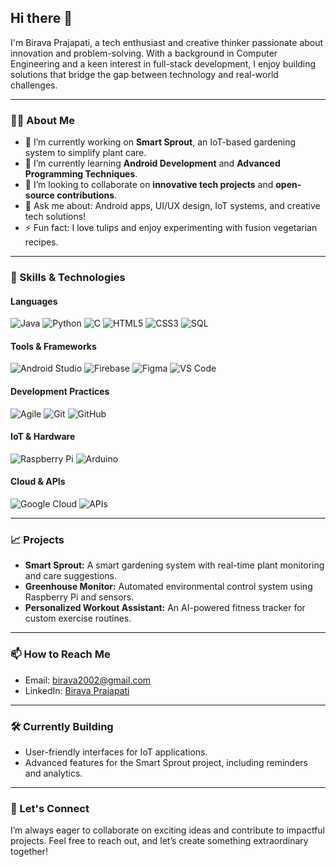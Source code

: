 ## Hi there 👋

I'm Birava Prajapati, a tech enthusiast and creative thinker passionate about innovation and problem-solving. With a background in Computer Engineering and a keen interest in full-stack development, I enjoy building solutions that bridge the gap between technology and real-world challenges.

---

### 👩‍💻 About Me
- 🔭 I’m currently working on **Smart Sprout**, an IoT-based gardening system to simplify plant care.
- 🌱 I’m currently learning **Android Development** and **Advanced Programming Techniques**.
- 🤝 I’m looking to collaborate on **innovative tech projects** and **open-source contributions**.
- 💬 Ask me about: Android apps, UI/UX design, IoT systems, and creative tech solutions!
- ⚡ Fun fact: I love tulips and enjoy experimenting with fusion vegetarian recipes.

---

### 🚀 Skills & Technologies

#### Languages
![Java](https://img.shields.io/badge/Java-ED8B00?style=for-the-badge&logo=java&logoColor=white)
![Python](https://img.shields.io/badge/Python-3776AB?style=for-the-badge&logo=python&logoColor=white)
![C](https://img.shields.io/badge/C-00599C?style=for-the-badge&logo=c&logoColor=white)
![HTML5](https://img.shields.io/badge/HTML5-E34F26?style=for-the-badge&logo=html5&logoColor=white)
![CSS3](https://img.shields.io/badge/CSS3-1572B6?style=for-the-badge&logo=css3&logoColor=white)
![SQL](https://img.shields.io/badge/SQL-316192?style=for-the-badge&logo=postgresql&logoColor=white)

#### Tools & Frameworks
![Android Studio](https://img.shields.io/badge/Android%20Studio-3DDC84?style=for-the-badge&logo=android-studio&logoColor=white)
![Firebase](https://img.shields.io/badge/Firebase-FFCA28?style=for-the-badge&logo=firebase&logoColor=black)
![Figma](https://img.shields.io/badge/Figma-F24E1E?style=for-the-badge&logo=figma&logoColor=white)
![VS Code](https://img.shields.io/badge/VS%20Code-0078D4?style=for-the-badge&logo=visual-studio-code&logoColor=white)

#### Development Practices
![Agile](https://img.shields.io/badge/Agile-20232A?style=for-the-badge&logo=agile&logoColor=61DAFB)
![Git](https://img.shields.io/badge/Git-F05032?style=for-the-badge&logo=git&logoColor=white)
![GitHub](https://img.shields.io/badge/GitHub-181717?style=for-the-badge&logo=github&logoColor=white)

#### IoT & Hardware
![Raspberry Pi](https://img.shields.io/badge/Raspberry%20Pi-C51A4A?style=for-the-badge&logo=raspberry-pi&logoColor=white)
![Arduino](https://img.shields.io/badge/Arduino-00979D?style=for-the-badge&logo=arduino&logoColor=white)

#### Cloud & APIs
![Google Cloud](https://img.shields.io/badge/Google%20Cloud-4285F4?style=for-the-badge&logo=google-cloud&logoColor=white)
![APIs](https://img.shields.io/badge/APIs-FF6F00?style=for-the-badge&logo=api&logoColor=white)

---

### 📈 Projects
- **Smart Sprout:** A smart gardening system with real-time plant monitoring and care suggestions.
- **Greenhouse Monitor:** Automated environmental control system using Raspberry Pi and sensors.
- **Personalized Workout Assistant:** An AI-powered fitness tracker for custom exercise routines.

---

### 📫 How to Reach Me
- Email: [birava2002@gmail.com](mailto:birava2002@gmail.com)
- LinkedIn: [Birava Prajapati](https://www.linkedin.com/in/birava-prajapati)

---

### 🛠️ Currently Building
- User-friendly interfaces for IoT applications.
- Advanced features for the Smart Sprout project, including reminders and analytics.

---

### 🌟 Let's Connect
I’m always eager to collaborate on exciting ideas and contribute to impactful projects. Feel free to reach out, and let’s create something extraordinary together!

